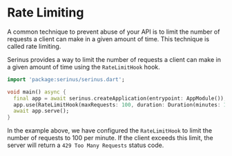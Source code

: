 # Rate Limiting

A common technique to prevent abuse of your API is to limit the number of requests a client can make in a given amount of time. This technique is called rate limiting.

Serinus provides a way to limit the number of requests a client can make in a given amount of time using the `RateLimitHook` hook.

```dart
import 'package:serinus/serinus.dart';

void main() async {
  final app = await serinus.createApplication(entrypoint: AppModule());
  app.use(RateLimitHook(maxRequests: 100, duration: Duration(minutes: 1)));
  await app.serve();
}
```

In the example above, we have configured the `RateLimitHook` to limit the number of requests to 100 per minute. If the client exceeds this limit, the server will return a `429 Too Many Requests` status code.
